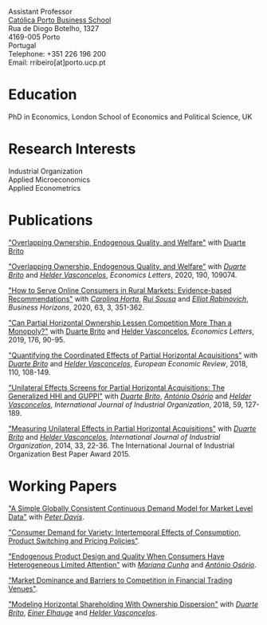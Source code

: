 Assistant Professor<br/>
[Católica Porto Business School](https://www.catolicabs.porto.ucp.pt/catolicabs-porto)<br/>
Rua de Diogo Botelho, 1327<br/>
4169-005 Porto<br/>
Portugal<br/>
Telephone: +351 226 196 200<br/>
Email: rribeiro[at]porto.ucp.pt<br/>

# Education<br/>
PhD in Economics, London School of Economics and Political Science, UK

# Research Interests<br/>
Industrial Organization<br/>
Applied Microeconomics<br/>
Applied Econometrics<br/>

# Publications<br/>
<a href="https://doi.org/10.1016/j.econlet.2020.109074" target="_blank">"Overlapping Ownership, Endogenous Quality, and Welfare"</a> with <a class="muted-link" href="http://www.cefage.uevora.pt/en/pessoas/membros_integrados/doutorados/brito_duarte_miguel_machado_carneiro_de" target="_blank"> Duarte Brito</a><br>

["Overlapping Ownership, Endogenous Quality, and Welfare"](https://doi.org/10.1016/j.econlet.2020.109074) with [*Duarte Brito*](http://www.cefage.uevora.pt/en/pessoas/membros_integrados/doutorados/brito_duarte_miguel_machado_carneiro_de) and [*Helder Vasconcelos*](https://www.fep.up.pt/docentes/hvasconcelos/), *Economics Letters*, 2020, 190, 109074.

["How to Serve Online Consumers in Rural Markets: Evidence-based Recommendations"](https://doi.org/10.1016/j.bushor.2020.01.007) with [*Carolina Horta*](https://www.catolicabs.porto.ucp.pt/en/who-is/carolina-horta/1865), [*Rui Sousa*](https://rsousaedu.wordpress.com/) and [*Elliot Rabinovich*](https://wpcarey.asu.edu/people/profile/330867), *Business Horizons*, 2020, 63, 3, 351-362.

["Can Partial Horizontal Ownership Lessen Competition More Than a Monopoly?"](https://doi.org/10.1016/j.econlet.2018.12.039) with [<ins>Duarte Brito</ins>](http://www.cefage.uevora.pt/en/pessoas/membros_integrados/doutorados/brito_duarte_miguel_machado_carneiro_de) and [<ins>Helder Vasconcelos</ins>](https://www.fep.up.pt/docentes/hvasconcelos/), *Economics Letters*, 2019, 176, 90-95. 

["Quantifying the Coordinated Effects of Partial Horizontal Acquisitions"](https://doi.org/10.1016/j.euroecorev.2018.07.009) with [*Duarte Brito*](http://www.cefage.uevora.pt/en/pessoas/membros_integrados/doutorados/brito_duarte_miguel_machado_carneiro_de) and [*Helder Vasconcelos*](https://www.fep.up.pt/docentes/hvasconcelos/), *European Economic Review*, 2018, 110, 108-149. 

["Unilateral Effects Screens for Partial Horizontal Acquisitions: The Generalized HHI and GUPPI"](https://doi.org/10.1016/j.ijindorg.2018.03.005) with [*Duarte Brito*](http://www.cefage.uevora.pt/en/pessoas/membros_integrados/doutorados/brito_duarte_miguel_machado_carneiro_de), [*António Osório*](http://gandalf.fee.urv.cat/professors/AntonioOsorio/index.html) and [*Helder Vasconcelos*](https://www.fep.up.pt/docentes/hvasconcelos/), *International Journal of Industrial Organization*, 2018, 59, 127-189.

["Measuring Unilateral Effects in Partial Horizontal Acquisitions"](https://doi.org/10.1016/j.ijindorg.2013.12.003) with [*Duarte Brito*](http://www.cefage.uevora.pt/en/pessoas/membros_integrados/doutorados/brito_duarte_miguel_machado_carneiro_de) and [*Helder Vasconcelos*](https://www.fep.up.pt/docentes/hvasconcelos/), *International Journal of Industrial Organization*, 2014, 33, 22-36. The International Journal of Industrial Organization Best Paper Award 2015.

# Working Papers<br/>
["A Simple Globally Consistent Continuous Demand Model for Market Level Data"](https://papers.ssrn.com/sol3/papers.cfm?abstract_id=1690163) with [*Peter Davis*](https://www.cornerstone.com/Staff/Peter-Davis).

["Consumer Demand for Variety: Intertemporal Effects of Consumption, Product Switching and Pricing Policies"](https://papers.ssrn.com/sol3/papers.cfm?abstract_id=1690144).

["Endogenous Product Design and Quality When Consumers Have Heterogeneous Limited Attention"](https://papers.ssrn.com/sol3/papers.cfm?abstract_id=2860456) with [*Mariana Cunha*](https://www.catolicabs.porto.ucp.pt/en/who-is/mariana-alves-da-cunha/1638) and [*António Osório*](http://gandalf.fee.urv.cat/professors/AntonioOsorio/index.html).

["Market Dominance and Barriers to Competition in Financial Trading Venues"](https://papers.ssrn.com/sol3/papers.cfm?abstract_id=1287443).

["Modeling Horizontal Shareholding With Ownership Dispersion"](https://papers.ssrn.com/sol3/papers.cfm?abstract_id=3264113) with [*Duarte Brito*](http://www.cefage.uevora.pt/en/pessoas/membros_integrados/doutorados/brito_duarte_miguel_machado_carneiro_de), [*Einer Elhauge*](https://hls.harvard.edu/faculty/directory/10234/Elhauge) and [*Helder Vasconcelos*](https://www.fep.up.pt/docentes/hvasconcelos/).
